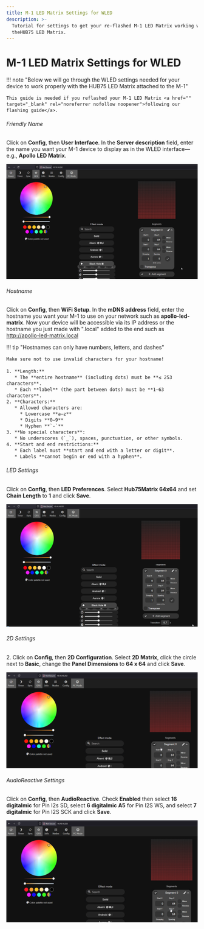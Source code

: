 ```yaml
---
title: M-1 LED Matrix Settings for WLED
description: >-
  Tutorial for settings to get your re-flashed M-1 LED Matrix working with
  theHUB75 LED Matrix.
---
```

# M-1 LED Matrix Settings for WLED

!!! note "Below we will go through the WLED settings needed for your device to work properly with the HUB75 LED Matrix attached to the M-1"

    This guide is needed if you reflashed your M-1 LED Matrix <a href="" target="_blank" rel="noreferrer nofollow noopener">following our flashing guide</a>.

###### Friendly Name

Click on **Config**, then **User Interface**. In the **Server description** field, enter the name you want your M-1 device to display as in the WLED interface—e.g., **Apollo LED Matrix**.

![](../../../assets/m-1-user-interface-settings.gif)

###### Hostname

Click on **Config**, then **WiFi Setup**. In the **mDNS address** field, enter the hostname you want your M-1 to use on your network such as **apollo-led-matrix**. Now your device will be accessible via its IP address or the hostname you just made with ".local" added to the end such as <a href="http://apollo-led-matrix.local" target="_blank" rel="noreferrer nofollow noopener">http://apollo-led-matrix.local</a>

!!! tip "Hostnames can only have numbers, letters, and dashes"

    Make sure not to use invalid characters for your hostname!

    1. **Length:**
       * The **entire hostname** (including dots) must be **≤ 253 characters**.
       * Each **label** (the part between dots) must be **1–63 characters**.
    2. **Characters:**
       * Allowed characters are:
         * Lowercase **a–z**
         * Digits **0–9**
         * Hyphen **`-`**
    3. **No special characters**:
       * No underscores (`_`), spaces, punctuation, or other symbols.
    4. **Start and end restrictions:**
       * Each label must **start and end with a letter or digit**.
       * Labels **cannot begin or end with a hyphen**.

###### LED Settings

Click on **Config**, then **LED Preferences**. Select **Hub75Matrix 64x64** and set **Chain Length** to **1** and click **Save**.

![](../../../assets/m-1-led-settings.gif)

###### 2D Settings

2\. Click on **Config**, then **2D Configuration**. Select **2D Matrix**, click the circle next to **Basic**, change the **Panel Dimensions** to **64 x 64** and click **Save**.

![](../../../assets/m-1-2d-settings.gif)

###### AudioReactive Settings

Click on **Config**, then **AudioReactive**. Check **Enabled** then select **16 digitalmic** for Pin I2s SD, select **6 digitalmic A5** for Pin I2S WS, and select **7 digitalmic** for Pin I2S SCK and click **Save**.

![](../../../assets/m-1-audioreactive-settings.gif)